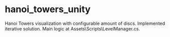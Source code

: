 # hanoi_towers_unity
Hanoi Towers visualization with configurable amount of discs. Implemented iterative solution.
Main logic at Assets\Scripts\LevelManager.cs.
